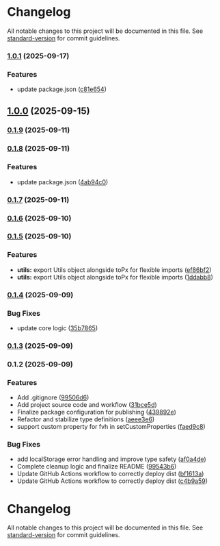 # Changelog

All notable changes to this project will be documented in this file. See [standard-version](https://github.com/conventional-changelog/standard-version) for commit guidelines.

### [1.0.1](https://github.com/restarea92/fixed-vh-polyfill/compare/v1.0.0...v1.0.1) (2025-09-17)


### Features

* update package.json ([c81e654](https://github.com/restarea92/fixed-vh-polyfill/commit/c81e654853ef1c89be47ff10dcff8d97ca967f5b))

## [1.0.0](https://github.com/restarea92/fixed-vh-polyfill/compare/v0.1.9...v1.0.0) (2025-09-15)

### [0.1.9](https://github.com/restarea92/fixed-vh-polyfill/compare/v0.1.8...v0.1.9) (2025-09-11)

### [0.1.8](https://github.com/restarea92/fixed-vh-polyfill/compare/v0.1.7...v0.1.8) (2025-09-11)


### Features

* update package.json ([4ab94c0](https://github.com/restarea92/fixed-vh-polyfill/commit/4ab94c0a672878baca65740e829a54481e140345))

### [0.1.7](https://github.com/restarea92/fixed-vh-polyfill/compare/v0.1.6...v0.1.7) (2025-09-11)

### [0.1.6](https://github.com/restarea92/fixed-vh-polyfill/compare/v0.1.5...v0.1.6) (2025-09-10)

### [0.1.5](https://github.com/restarea92/fixed-vh-polyfill/compare/v0.1.4...v0.1.5) (2025-09-10)


### Features

* **utils:** export Utils object alongside toPx for flexible imports ([ef86bf2](https://github.com/restarea92/fixed-vh-polyfill/commit/ef86bf2d0edc33f0601b2c9b49d1fd8811e9d56a))
* **utils:** export Utils object alongside toPx for flexible imports ([1ddabb8](https://github.com/restarea92/fixed-vh-polyfill/commit/1ddabb8b9b739b5318b9f1abca4eb50ace12edbc))

### [0.1.4](https://github.com/restarea92/fixed-vh-polyfill/compare/v0.1.3...v0.1.4) (2025-09-09)


### Bug Fixes

* update core logic ([35b7865](https://github.com/restarea92/fixed-vh-polyfill/commit/35b7865acc1084fe2aa51bbf40fdf73c840b6ddd))

### [0.1.3](https://github.com/restarea92/fixed-vh-polyfill/compare/v0.1.2...v0.1.3) (2025-09-09)

### 0.1.2 (2025-09-09)


### Features

* Add .gitignore ([99506d6](https://github.com/restarea92/fixed-vh-polyfill/commit/99506d65952b04f293d3aa7822da4cdca86550c6))
* Add project source code and workflow ([31bce5d](https://github.com/restarea92/fixed-vh-polyfill/commit/31bce5d6707a4206495123e994bc4d32b879db82))
* Finalize package configuration for publishing ([439892e](https://github.com/restarea92/fixed-vh-polyfill/commit/439892e15c52d52c170b05f69053e390777345e5))
* Refactor and stabilize type definitions ([aeee3e6](https://github.com/restarea92/fixed-vh-polyfill/commit/aeee3e655b763e4f14d093ab28234151ce3c4154))
* support custom property for fvh in setCustomProperties ([faed9c8](https://github.com/restarea92/fixed-vh-polyfill/commit/faed9c8aa9a03901e24d228888a6d0ac194f5b23))


### Bug Fixes

* add localStorage error handling and improve type safety ([af0a4de](https://github.com/restarea92/fixed-vh-polyfill/commit/af0a4def2d5f769ddfd70e5d943f365cde2ee2f0))
* Complete cleanup logic and finalize README ([99543b6](https://github.com/restarea92/fixed-vh-polyfill/commit/99543b6de05f937242ad7e6e5e52bdf3b93be4fc))
* Update GitHub Actions workflow to correctly deploy dist ([bf1613a](https://github.com/restarea92/fixed-vh-polyfill/commit/bf1613a0b3c0ff9cb9c906699c707e3eb40c75ec))
* Update GitHub Actions workflow to correctly deploy dist ([c4b9a59](https://github.com/restarea92/fixed-vh-polyfill/commit/c4b9a5994490bd9c84d74bb90309292531ec587a))

# Changelog

All notable changes to this project will be documented in this file. See [standard-version](https://github.com/conventional-changelog/standard-version) for commit guidelines.
